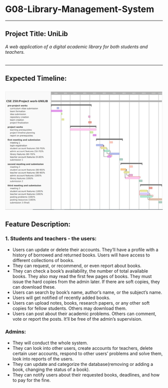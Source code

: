 # G08-Library-Management-System
-------------
## Project Title: UniLib  
###### A web application of a digital academic library for both students and teachers. 
----------------------------
## Expected Timeline:
![Gantt chart](gantt_chart.jpg)
--------------
## Feature Description:
### 1. Students and teachers - the users:
* Users can update or delete their accounts. They’ll have a profile with a history of borrowed and returned books. Users will have access to different collections of books.
* They can request, or recommend, or even report about books.
* They can check a book’s availability, the number of total available books. They also may read the first few pages of books. They must issue the hard copies from the admin later. If there are soft copies, they can download these.
* Users can search by book’s name, author’s name, or the subject’s name.
* Users will get notified of recently added books.
* Users can upload notes, books, research papers, or any other soft copies for fellow students. Others may download them.
* Users can post about their academic problems. Others can comment, vote or report the posts. It’ll be free of the admin’s supervision.
### Admins:
* They will conduct the whole system.
* They can look into other users, create accounts for teachers, delete certain user accounts, respond to other users’ problems and solve them, look into reports of the users.
* They can update and categorize the database(removing or adding a book, changing the status of a book). 
* They can notify users about their requested books, deadlines, and how to pay for the fine.
